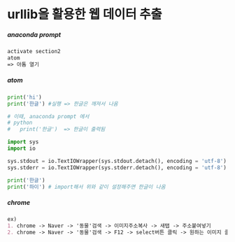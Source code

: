 # urllib을 활용한 웹 데이터 추출

##### anaconda prompt

```markdown
activate section2
atom 
=> 아톰 열기
```



##### atom

```python
print('hi')
print('한글') #실행 => 한글은 깨져서 나옴

# 이때, anaconda prompt 에서
# python 
# 	print('한글')  => 한글이 출력됨

import sys
import io

sys.stdout = io.TextIOWrapper(sys.stdout.detach(), encoding = 'utf-8')
sys.stderr = io.TextIOWrapper(sys.stderr.detach(), encoding = 'utf-8')

print('한글')
print('하이') # import해서 위와 같이 설정해주면 한글이 나옴 
```



##### chrome

```markdown
ex)
1. chrome -> Naver -> '동물'검색 -> 이미지주소복사 -> 새탭 -> 주소붙여넣기
2. chrome -> Naver -> '동물'검색 -> F12 -> select버튼 클릭 -> 원하는 이미지 클릭 -> Element -> 이미지속성과 scr에 이미지주소가 뜸 -> 주소 복사 -> 새탭 -> 주소붙여넣기
```

